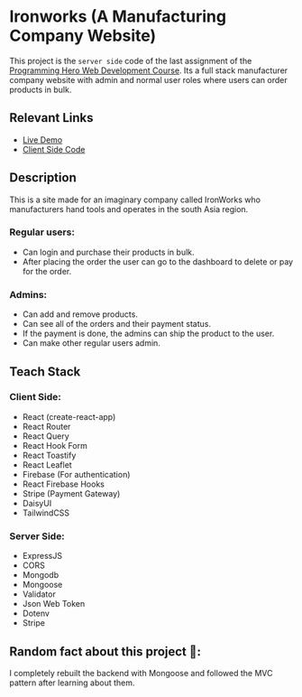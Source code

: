 # Ironworks (A Manufacturing Company Website)

This project is the `server side` code of the last assignment of the [Programming Hero Web Development Course](https://web.programming-hero.com). Its a full stack manufacturer company website with admin and normal user roles where users can order products in bulk.

## Relevant Links

- [Live Demo](https://iron-works-ae87a.web.app/)
- [Client Side Code](https://github.com/Labib2003/IronWorks-a_manufacturing_company_website-CLIENT)

## Description

This is a site made for an imaginary company called IronWorks who manufacturers hand tools and operates in the south Asia region.

### Regular users:

- Can login and purchase their products in bulk.
- After placing the order the user can go to the dashboard to delete or pay for the order.

### Admins:

- Can add and remove products.
- Can see all of the orders and their payment status.
- If the payment is done, the admins can ship the product to the user.
- Can make other regular users admin.

## Teach Stack

### Client Side:

- React (create-react-app)
- React Router
- React Query
- React Hook Form
- React Toastify
- React Leaflet
- Firebase (For authentication)
- React Firebase Hooks
- Stripe (Payment Gateway)
- DaisyUI
- TailwindCSS

### Server Side:

- ExpressJS
- CORS
- Mongodb
- Mongoose
- Validator
- Json Web Token
- Dotenv
- Stripe

## Random fact about this project 🙂:

I completely rebuilt the backend with Mongoose and followed the MVC pattern after learning about them.
